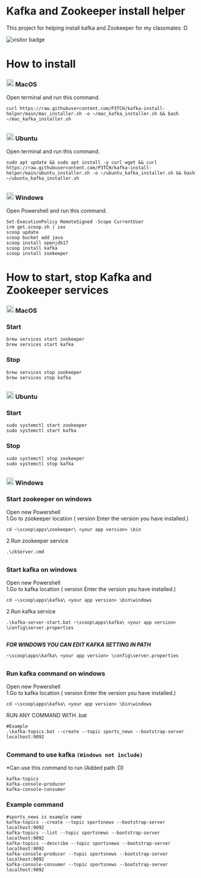 # Kafka and Zookeeper install helper
This project for helping install kafka and Zookeeper for my classmates :D  
  
![visitor badge](https://visitor-badge.glitch.me/badge?page_id=petch-kafka-installer.visitor-badge)

# How to install
### <code><img height="20" src="https://cdn-icons-png.flaticon.com/512/2/2235.png"></code> MacOS
Open terminal and run this command.
```shell
curl https://raw.githubusercontent.com/P3TCH/kafka-install-helper/main/mac_installer.sh -o ~/mac_kafka_installer.sh && bash ~/mac_kafka_installer.sh
```
##
### <code><img height="20" src="https://www.xilinx.com/content/xilinx/en/products/design-tools/embedded-software/ubuntu/_jcr_content/root/parsysFullWidth/xilinxflexibleslab/xilinxflexibleslab-parsys/xilinxcolumns_149128/childParsys-2/xilinximage.img.png/1629757312962.png"></code> Ubuntu
Open terminal and run this command.
```shell
sudo apt update && sudo apt install -y curl wget && curl https://raw.githubusercontent.com/P3TCH/kafka-install-helper/main/ubuntu_installer.sh -o ~/ubuntu_kafka_installer.sh && bash ~/ubuntu_kafka_installer.sh
```
##
### <code><img height="20" src="https://winaero.com/blog/wp-content/uploads/2021/06/Windows-11-Win-X-Menu-icon.png"></code> Windows
Open Powershell and run this command.
```shell
Set-ExecutionPolicy RemoteSigned -Scope CurrentUser
irm get.scoop.sh | iex
scoop update
scoop bucket add java
scoop install openjdk17
scoop install kafka
scoop install zookeeper
```
##

# How to start, stop Kafka and Zookeeper services
### <code><img height="20" src="https://cdn-icons-png.flaticon.com/512/2/2235.png"></code> MacOS
### Start
```shell
brew services start zookeeper
brew services start kafka
```
### Stop
```shell
brew services stop zookeeper
brew services stop kafka
```
##

### <code><img height="20" src="https://www.xilinx.com/content/xilinx/en/products/design-tools/embedded-software/ubuntu/_jcr_content/root/parsysFullWidth/xilinxflexibleslab/xilinxflexibleslab-parsys/xilinxcolumns_149128/childParsys-2/xilinximage.img.png/1629757312962.png"></code> Ubuntu
### Start
```shell
sudo systemctl start zookeeper
sudo systemctl start kafka
```
### Stop
```shell
sudo systemctl stop zookeeper
sudo systemctl stop kafka
```
##

### <code><img height="20" src="https://winaero.com/blog/wp-content/uploads/2021/06/Windows-11-Win-X-Menu-icon.png"></code> Windows
### Start zookeeper on windows
Open new Powershell  
1.Go to zookeeper location (<your app version> version Enter the version you have installed.)
```shell
cd ~\scoop\apps\zookeeper\ <your app version> \bin
```
2.Run zookeeper service
```shell
.\zkServer.cmd
```

##
  
### Start kafka on windows
Open new Powershell  
1.Go to kafka location (<your app version> version Enter the version you have installed.)
```shell
cd ~\scoop\apps\kafka\ <your app version> \bin\windows
```
2.Run kafka service
```shell
.\kafka-server-start.bat ~\scoop\apps\kafka\ <your app version> \config\server.properties
```

##
***FOR WINDOWS YOU CAN EDIT KAFKA SETTING IN PATH***
```shell
~\scoop\apps\kafka\ <your app version> \config\server.properties
```
##
  
### Run kafka command on windows
Open new Powershell  
1.Go to kafka location (<your app version> version Enter the version you have installed.)
```shell
cd ~\scoop\apps\kafka\ <your app version> \bin\windows
```

RUN ANY COMMAND WITH .bat
```shell
#Example
.\kafka-topics.bat --create --topic sports_news --bootstrap-server localhost:9092
```
  
##
### Command to use kafka <code><span>(Windows not include)</span></code>
*Can use this command to run (Added path :D)
```shell
kafka-topics
kafka-console-producer
kafka-console-consumer
```
### Example command
```shell
#sports_news is example name
kafka-topics --create --topic sportsnews --bootstrap-server localhost:9092
kafka-topics --list --topic sportsnews --bootstrap-server localhost:9092
kafka-topics --describe --topic sportsnews --bootstrap-server localhost:9092
kafka-console-producer --topic sportsnews --bootstrap-server localhost:9092
kafka-console-consumer --topic sportsnews --bootstrap-server localhost:9092
```
